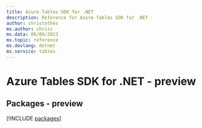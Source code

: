 ```yaml
---
title: Azure Tables SDK for .NET
description: Reference for Azure Tables SDK for .NET
author: christothes
ms.author: chriss
ms.data: 06/09/2023
ms.topic: reference
ms.devlang: dotnet
ms.service: tables
---
```

# Azure Tables SDK for .NET - preview
## Packages - preview
[!INCLUDE [packages](tables-index.md)]